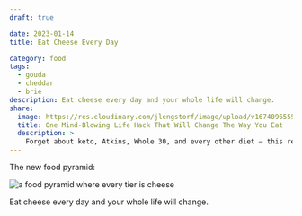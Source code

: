 ```yaml
---
draft: true

date: 2023-01-14
title: Eat Cheese Every Day

category: food
tags:
  - gouda
  - cheddar
  - brie
description: Eat cheese every day and your whole life will change.
share:
  image: https://res.cloudinary.com/jlengstorf/image/upload/v1674096555/blog/eat-cheese-every-day.jpg
  title: One Mind-Blowing Life Hack That Will Change The Way You Eat
  description: >
    Forget about keto, Atkins, Whole 30, and every other diet — this revolutionary breakthrough in how we eat will forever change your relationship with food.
---
```


The new food pyramid:

![a food pyramid where every tier is cheese](https://res.cloudinary.com/jlengstorf/image/upload/v1674096555/blog/eat-cheese-every-day.jpg)

Eat cheese every day and your whole life will change.
